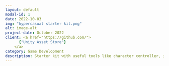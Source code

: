```yaml
---
layout: default
modal-id: 1
date: 2022-10-03
img: "hypercasual starter kit.png"
alt: image-alt
project-date: October 2022
client: <a href="https://github.com/">
      {"Unity Asset Store"}
    </a>
category: Game Development
description: Starter kit with useful tools like character controller, item modifier, inventory, save system and more...
---
```

